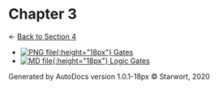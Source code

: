# Chapter 3

← [Back to Section 4](..)

- [![PNG file](https://img.icons8.com/windows/512/4a90e2/image-document.png){:height="18px"} Gates](gates.png)
- [![MD file](https://img.icons8.com/windows/512/4a90e2/regular-document.png){:height="18px"} Logic Gates](logic_gates.html)

Generated by AutoDocs version 1.0.1-18px © Starwort, 2020
